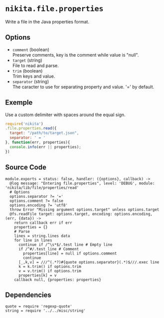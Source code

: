 
# `nikita.file.properties`

Write a file in the Java properties format.

## Options

* `comment` (boolean)   
  Preserve comments, key is the comment while value is "null".
* `target` (string)   
  File to read and parse.
* `trim` (boolean)   
  Trim keys and value.
* `separator` (string)   
  The caracter to use for separating property and value. '=' by default.

## Exemple

Use a custom delimiter with spaces around the equal sign.

```javascript
require('nikita')
.file.properties.read({
  target: "/path/to/target.json",
  separator: ' = '
}, function(err, properties){
  console.info(err || properties);
})
```

## Source Code

    module.exports = status: false, handler: ({options}, callback) ->
      @log message: "Entering file.properties", level: 'DEBUG', module: 'nikita/lib/file/properties/read'
      # Options
      options.separator ?= '='
      options.comment ?= false
      options.encoding ?= 'utf8'
      throw Error "Missing argument options.target" unless options.target
      @fs.readFile target: options.target, encoding: options.encoding, (err, {data}) ->
        return callback err if err
        properties = {}
        # Parse
        lines = string.lines data
        for line in lines
          continue if /^\s*$/.test line # Empty line
          if /^#/.test line # Comment
            properties[line] = null if options.comment
            continue
          [_,k,v] = ///^(.*?)#{quote options.separator}(.*)$///.exec line
          k = k.trim() if options.trim
          v = v.trim() if options.trim
          properties[k] = v
        callback null, {properties: properties}

## Dependencies

    quote = require 'regexp-quote'
    string = require '../../misc/string'
